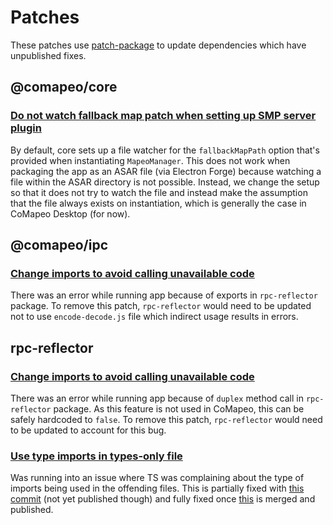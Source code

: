 # Patches

These patches use [patch-package](https://github.com/ds300/patch-package) to update dependencies which have unpublished
fixes.

## @comapeo/core

### [Do not watch fallback map patch when setting up SMP server plugin](./@comapeo+core+4.0.0+001+fix-smp-fallback-map-setup.patch)

By default, core sets up a file watcher for the `fallbackMapPath` option that's provided when instantiating `MapeoManager`. This does not work when packaging the app as an ASAR file (via Electron Forge) because watching a file within the ASAR directory is not possible. Instead, we change the setup so that it does not try to watch the file and instead make the assumption that the file always exists on instantiation, which is generally the case in CoMapeo Desktop (for now).

## @comapeo/ipc

### [Change imports to avoid calling unavailable code](./@comapeo+ipc+4.0.0+001+fix-client-server-import.patch)

There was an error while running app because of exports in `rpc-reflector` package. To remove this patch, `rpc-reflector` would need to be updated not to use `encode-decode.js` file which indirect usage results in errors.

## rpc-reflector

### [Change imports to avoid calling unavailable code](./rpc-reflector+1.3.11+001+fix-client-duplex.patch)

There was an error while running app because of `duplex` method call in `rpc-reflector` package.
As this feature is not used in CoMapeo, this can be safely hardcoded to `false`. To remove this patch, `rpc-reflector` would need to be updated to account for this bug.

### [Use type imports in types-only file](./rpc-reflector+1.3.11+002+fix-verbatim-module-syntax-issues.patch)

Was running into an issue where TS was complaining about the type of imports being used in the offending files. This is partially fixed with [this commit](https://github.com/digidem/rpc-reflector/commit/e7c1becbc6fa7c9c1345b99ca20fc3331dc756af) (not yet published though) and fully fixed once [this](https://github.com/digidem/rpc-reflector/pull/22) is merged and published.
